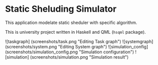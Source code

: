 Static Sheluding Simulator
=========================

This application modelate static sheduler with specific algorithm.

This is university project written in Haskell and QML (`hsqml` package).

![taskgraph] (screenshots/task.png "Editing Task graph")
![systemgraph] (screenshots/system.png "Editing System graph")
![simulation_config] (screenshots/simulation_config.png "Simulation configuration")
![simulation] (screenshots/simulation.png "Simulation result")
